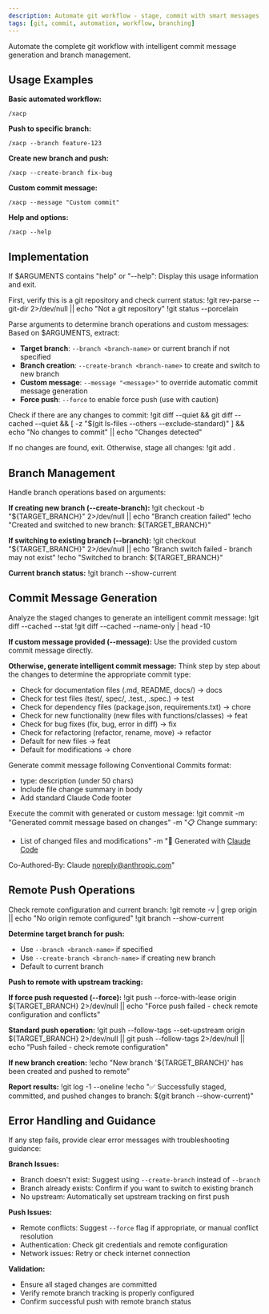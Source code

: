 ```yaml
---
description: Automate git workflow - stage, commit with smart messages, and push to specified branch
tags: [git, commit, automation, workflow, branching]
---
```


Automate the complete git workflow with intelligent commit message generation and branch management.

## Usage Examples

**Basic automated workflow:**
```
/xacp
```

**Push to specific branch:**
```
/xacp --branch feature-123
```

**Create new branch and push:**
```
/xacp --create-branch fix-bug
```

**Custom commit message:**
```
/xacp --message "Custom commit"
```

**Help and options:**
```
/xacp --help
```

## Implementation

If $ARGUMENTS contains "help" or "--help":
Display this usage information and exit.

First, verify this is a git repository and check current status:
!git rev-parse --git-dir 2>/dev/null || echo "Not a git repository"
!git status --porcelain

Parse arguments to determine branch operations and custom messages:
Based on $ARGUMENTS, extract:
- **Target branch**: `--branch <branch-name>` or current branch if not specified
- **Branch creation**: `--create-branch <branch-name>` to create and switch to new branch
- **Custom message**: `--message "<message>"` to override automatic commit message generation
- **Force push**: `--force` to enable force push (use with caution)

Check if there are any changes to commit:
!git diff --quiet && git diff --cached --quiet && [ -z "$(git ls-files --others --exclude-standard)" ] && echo "No changes to commit" || echo "Changes detected"

If no changes are found, exit. Otherwise, stage all changes:
!git add .

## Branch Management

Handle branch operations based on arguments:

**If creating new branch (--create-branch):**
!git checkout -b "${TARGET_BRANCH}" 2>/dev/null || echo "Branch creation failed"
!echo "Created and switched to new branch: ${TARGET_BRANCH}"

**If switching to existing branch (--branch):**
!git checkout "${TARGET_BRANCH}" 2>/dev/null || echo "Branch switch failed - branch may not exist"
!echo "Switched to branch: ${TARGET_BRANCH}"

**Current branch status:**
!git branch --show-current

## Commit Message Generation

Analyze the staged changes to generate an intelligent commit message:
!git diff --cached --stat
!git diff --cached --name-only | head -10

**If custom message provided (--message):**
Use the provided custom commit message directly.

**Otherwise, generate intelligent commit message:**
Think step by step about the changes to determine the appropriate commit type:
- Check for documentation files (.md, README, docs/) → docs
- Check for test files (test/, spec/, .test., .spec.) → test 
- Check for dependency files (package.json, requirements.txt) → chore
- Check for new functionality (new files with functions/classes) → feat
- Check for bug fixes (fix, bug, error in diff) → fix
- Check for refactoring (refactor, rename, move) → refactor
- Default for new files → feat
- Default for modifications → chore

Generate commit message following Conventional Commits format:
- type: description (under 50 chars)
- Include file change summary in body
- Add standard Claude Code footer

Execute the commit with generated or custom message:
!git commit -m "Generated commit message based on changes" -m "📋 Change summary:
* List of changed files and modifications" -m "🤖 Generated with [Claude Code](https://claude.ai/code)

Co-Authored-By: Claude <noreply@anthropic.com>"

## Remote Push Operations

Check remote configuration and current branch:
!git remote -v | grep origin || echo "No origin remote configured"
!git branch --show-current

**Determine target branch for push:**
- Use `--branch <branch-name>` if specified
- Use `--create-branch <branch-name>` if creating new branch
- Default to current branch

**Push to remote with upstream tracking:**

**If force push requested (--force):**
!git push --force-with-lease origin ${TARGET_BRANCH} 2>/dev/null || echo "Force push failed - check remote configuration and conflicts"

**Standard push operation:**
!git push --follow-tags --set-upstream origin ${TARGET_BRANCH} 2>/dev/null || git push --follow-tags 2>/dev/null || echo "Push failed - check remote configuration"

**If new branch creation:**
!echo "New branch '${TARGET_BRANCH}' has been created and pushed to remote"

**Report results:**
!git log -1 --oneline
!echo "✅ Successfully staged, committed, and pushed changes to branch: $(git branch --show-current)"

## Error Handling and Guidance

If any step fails, provide clear error messages with troubleshooting guidance:

**Branch Issues:**
- Branch doesn't exist: Suggest using `--create-branch` instead of `--branch`
- Branch already exists: Confirm if you want to switch to existing branch
- No upstream: Automatically set upstream tracking on first push

**Push Issues:**
- Remote conflicts: Suggest `--force` flag if appropriate, or manual conflict resolution
- Authentication: Check git credentials and remote configuration
- Network issues: Retry or check internet connection

**Validation:**
- Ensure all staged changes are committed
- Verify remote branch tracking is properly configured
- Confirm successful push with remote branch status